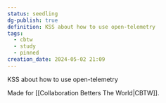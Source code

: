 ```yaml
---
status: seedling
dg-publish: true
definition: KSS about how to use open-telemetry
tags:
  - cbtw
  - study
  - pinned
creation_date: 2024-05-02 21:09
---
```

KSS about how to use open-telemetry



Made for [[Collaboration Betters The World|CBTW]].



